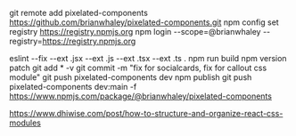 
git remote add pixelated-components https://github.com/brianwhaley/pixelated-components.git
npm config set registry https://registry.npmjs.org
npm login --scope=@brianwhaley --registry=https://registry.npmjs.org

eslint --fix --ext .jsx --ext .js --ext .tsx --ext .ts . 
npm run build
npm version patch
git add * -v
git commit -m "fix for socialcards, fix for callout css module"
git push pixelated-components dev
npm publish
git push pixelated-components dev:main -f
https://www.npmjs.com/package/@brianwhaley/pixelated-components



https://www.dhiwise.com/post/how-to-structure-and-organize-react-css-modules
